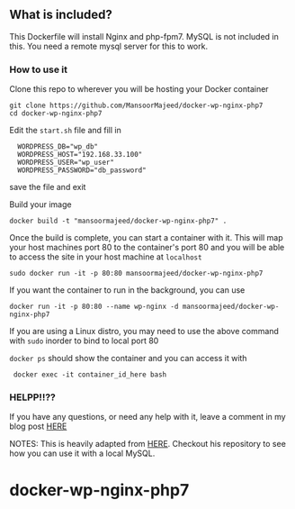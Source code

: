 
## What is included?
This Dockerfile will install Nginx and php-fpm7. MySQL is not included in this. You need a remote mysql server for this to work.

### How to use it
Clone this repo to wherever you will be hosting your Docker container
```
git clone https://github.com/MansoorMajeed/docker-wp-nginx-php7
cd docker-wp-nginx-php7
```
Edit the `start.sh` file and fill in 
```
  WORDPRESS_DB="wp_db"
  WORDPRESS_HOST="192.168.33.100"
  WORDPRESS_USER="wp_user"
  WORDPRESS_PASSWORD="db_password"
```
save the file and exit

Build your image
```
docker build -t "mansoormajeed/docker-wp-nginx-php7" .
```
Once the build is complete, you can start a container with it.
This will map your host machines port 80 to the container's port 80 and you will be able to access the
site in your host machine at `localhost` 
```
sudo docker run -it -p 80:80 mansoormajeed/docker-wp-nginx-php7
```
If you want the container to run in the background, you can use
```
docker run -it -p 80:80 --name wp-nginx -d mansoormajeed/docker-wp-nginx-php7
```
If you are using a Linux distro, you may need to use the above command with `sudo` inorder to bind to local port 80

`docker ps` should show the container and you can access it with
```
 docker exec -it container_id_here bash
```

### HELPP!!??
If you have any questions, or need any help with it, leave a comment in my blog post [HERE](https://digitz.org/blog/wordpress-docker-nginx/)


NOTES:
This is heavily adapted from [HERE](https://github.com/eugeneware/docker-wordpress-nginx). Checkout his repository to see how you can use it with a local MySQL. 
# docker-wp-nginx-php7
